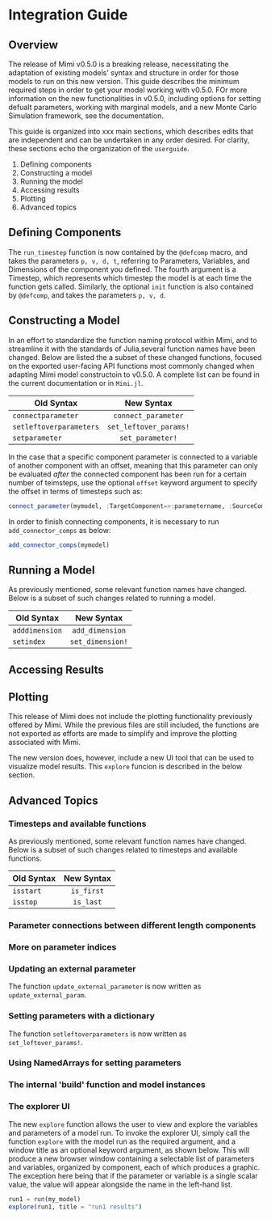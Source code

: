 # Integration Guide

## Overview

The release of Mimi v0.5.0 is a breaking release, necessitating the adaptation of existing models' syntax and structure in order for those models to run on this new version.  This guide describes the minimum required steps in order to get your model working with v0.5.0.  FOr more information on the new functionalities in v0.5.0, including options for setting defualt parameters, working with marginal models, and a new Monte Carlo Simulation framework, see the documentation.

This guide is organized into xxx main sections, which describes edits that are independent and can be undertaken in any order desired.  For clarity, these sections echo the organization of the `userguide`.

1) Defining components
2) Constructing a model
3) Running the model
4) Accessing results
5) Plotting
6) Advanced topics

## Defining Components

The `run_timestep` function is now contained by the `@defcomp` macro, and takes the parameters `p, v, d, t`, referring to Parameters, Variables, and Dimensions of the component you defined.  The fourth argument is a Timestep, which represents which timestep the model is at each time the function gets called.  Similarly, the optional `init` function is also contained by `@defcomp`, and takes the parameters `p, v, d`.

## Constructing a Model

In an effort to standardize the function naming protocol within Mimi, and to streamline it with the standards of Julia,several function names have been changed.  Below are listed the a subset of these changed functions, focused on the exported user-facing API functions most commonly changed when adapting Mimi model constructoin to v0.5.0.  A complete list can be found in the current documentation or in `Mimi.jl`.

| Old Syntax                | New Syntax                |
| ------------------------  |:-------------------------:|
|`connectparameter`         |`connect_parameter`        |
|`setleftoverparameters`    |`set_leftover_params!`     |
|`setparameter`             |`set_parameter!`           |

In the case that a specific component parameter is connected to a variable of another component with an offset, meaning that this parameter can only be evaluated *after* the connected component has been run for a certain number of teimsteps, use the optional `offset` keyword argument to specify the offset in terms of timesteps such as:  

```julia
connect_parameter(mymodel, :TargetComponent=>:parametername, :SourceComponent=>:variablename, offset = 1)
```
                        
In order to finish connecting components, it is necessary to run `add_connector_comps` as below:

```julia
add_connector_comps(mymodel)

```

## Running a Model

As previously mentioned, some relevant function names have changed.  Below is a subset of such changes related to running a model.

| Old Syntax                | New Syntax                |
| ------------------------  |:-------------------------:|
|`adddimension`             |`add_dimension`            |
|`setindex`                 |`set_dimension!`           |          

## Accessing Results

## Plotting

This release of Mimi does not include the plotting functionality previously offered by Mimi.  While the previous files are still included, the functions are not exported as efforts are made to simplify and improve the plotting associated with Mimi.  

The new version does, however, include a new UI tool that can be used to visualize model results.  This `explore` funcion is described in the below section.

## Advanced Topics

### Timesteps and available functions

As previously mentioned, some relevant function names have changed.  Below is a subset of such changes related to timesteps and available functions.

| Old Syntax                | New Syntax                |
| ------------------------  |:-------------------------:|
|`isstart`                  |`is_first`                 |
|`isstop`                   |`is_last`                  |    

### Parameter connections between different length components

### More on parameter indices

### Updating an external parameter

The function `update_external_parameter` is now written as `update_external_param`.

### Setting parameters with a dictionary

The function `setleftoverparameters` is now written as `set_leftover_params!`.

### Using NamedArrays for setting parameters

### The internal 'build' function and model instances

###  The explorer UI
 
 The new `explore` function allows the user to view and explore the variables and parameters of a model run.  To invoke the explorer UI, simply call the function `explore` with the model run as the required argument, and a window title as an optional keyword argument, as shown below.  This will produce a new browser window containing a selectable list of parameters and variables, organized by component, each of which produces a graphic.  The exception here being that if the parameter or variable is a single scalar value, the value will appear alongside the name in the left-hand list.
 
 ```julia
 run1 = run(my_model)
 explore(run1, title = "run1 results")
 
 ```




